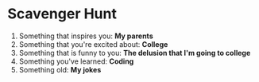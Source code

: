 # Scavenger Hunt
1. Something that inspires you: **My parents**
2. Something that you're excited about: **College**
3. Something that is funny to you: **The delusion that I'm going to college**
4. Something you've learned: **Coding**
5. Something old: **My jokes**
